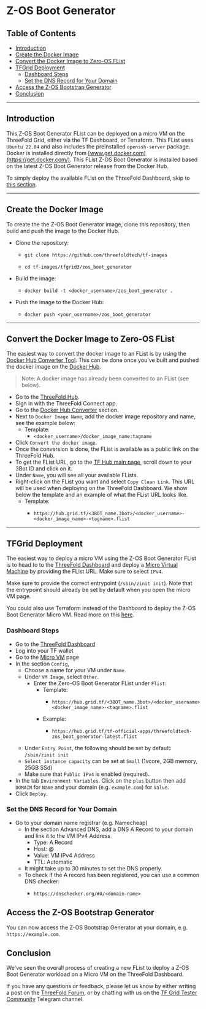<h1> Z-OS Boot Generator </h1>

<h2> Table of Contents </h2>

- [Introduction](#introduction)
- [Create the Docker Image](#create-the-docker-image)
- [Convert the Docker Image to Zero-OS FList](#convert-the-docker-image-to-zero-os-flist)
- [TFGrid Deployment](#tfgrid-deployment)
  - [Dashboard Steps](#dashboard-steps)
  - [Set the DNS Record for Your Domain](#set-the-dns-record-for-your-domain)
- [Access the Z-OS Bootstrap Generator](#access-the-z-os-bootstrap-generator)
- [Conclusion](#conclusion)

***

## Introduction

This Z-OS Boot Generator FList can be deployed on a micro VM on the ThreeFold Grid, either via the TF Dashboard, or Terraform. This FList uses `Ubuntu 22.04` and also includes the preinstalled `openssh-server` package. Docker is installed directly from [www.get.docker.com](https://get.docker.com/). This FList  Z-OS Boot Generator is installed based on the latest Z-OS Boot Generator release from the Docker Hub.

To simply deploy the available FList on the ThreeFold Dashboard, skip to [this section](#dashboard-steps).

<!--
Note that the official FList for Z-OS Boot Generator is the following:

```
https://hub.grid.tf/tf-official-apps/threefoldtech-zos_boot_generator-latest.flist
```
-->

***

## Create the Docker Image

To create the the Z-OS Boot Generator image, clone this repository, then build and push the image to the Docker Hub.

* Clone the repository:
  * ```
    git clone https://github.com/threefoldtech/tf-images
    ```
  * ```
    cd tf-images/tfgrid3/zos_boot_generator
    ```
* Build the image:
  * ```
    docker build -t <docker_username>/zos_boot_generator .
    ```
* Push the image to the Docker Hub:
  * ```
    docker push <your_username>/zos_boot_generator
    ```
 
***

## Convert the Docker Image to Zero-OS FList

The easiest way to convert the docker image to an FList is by using the [Docker Hub Converter Tool](https://hub.grid.tf/docker-convert). This can be done once you've built and pushed the docker image on the [Docker Hub](https://hub.docker.com/).

> Note: A docker image has already been converted to an FList (see below).

* Go to the [ThreeFold Hub](https://hub.grid.tf/).
* Sign in with the ThreeFold Connect app.
* Go to the [Docker Hub Converter](https://hub.grid.tf/docker-convert) section.
* Next to `Docker Image Name`, add the docker image repository and name, see the example below:
  * Template:
    * `<docker_username>/docker_image_name:tagname`
* Click `Convert the docker image`.
* Once the conversion is done, the FList is available as a public link on the ThreeFold Hub.
* To get the FList URL, go to the [TF Hub main page](https://hub.grid.tf/), scroll down to your 3Bot ID and click on it.
* Under `Name`, you will see all your available FLists.
* Right-click on the FList you want and select `Copy Clean Link`. This URL will be used when deploying on the ThreeFold Dashboard. We show below the template and an example of what the FList URL looks like.
  * Template:
    * ```
      https://hub.grid.tf/<3BOT_name.3bot>/<docker_username>-<docker_image_name>-<tagname>.flist
      ```

***
## TFGrid Deployment

The easiest way to deploy a micro VM using the Z-OS Boot Generator FList is to head to to the [ThreeFold Dashboard](https://dashboard.grid.tf) and deploy a [Micro Virtual Machine](https://dashboard.grid.tf/#/deploy/virtual-machines/micro-virtual-machine/) by providing the FList URL. Make sure to select `IPv4`.

Make sure to provide the correct entrypoint (`/sbin/zinit init`). Note that the entrypoint should already be set by default when you open the micro VM page. 

You could also use Terraform instead of the Dashboard to deploy the Z-OS Boot Generator Micro VM. Read more on this [here](https://github.com/threefoldtech/terraform-provider-grid).

### Dashboard Steps

* Go to the [ThreeFold Dashboard](https://dashboard.grid.tf)
* Log into your TF wallet
* Go to the [Micro VM](https://dashboard.grid.tf/#/deploy/virtual-machines/micro-virtual-machine/) page
* In the section `Config`, 
  * Choose a name for your VM under `Name`.
  * Under `VM Image`, select `Other`.
    * Enter the Zero-OS Boot Generator FList under `Flist`:
      * Template:
        * ```
          https://hub.grid.tf/<3BOT_name.3bot>/<docker_username>-<docker_image_name>-<tagname>.flist
          ```
      * Example:
        * ```
          https://hub.grid.tf/tf-official-apps/threefoldtech-zos_boot_generator-latest.flist
          ```
  * Under `Entry Point`, the following should be set by default: `/sbin/zinit init`
  * `Select instance capacity` can be set at `Small` (1vcore, 2GB memory, 25GB SSd)
  * Make sure that `Public IPv4` is enabled (required).
* In the tab `Environment Variables`. Click on the `plus` button then add `DOMAIN` for `Name` and your domain (e.g. `example.com`) for `Value`.
* Click `Deploy`.

### Set the DNS Record for Your Domain

* Go to your domain name registrar (e.g. Namecheap)
  * In the section Advanced DNS, add a DNS A Record to your domain and link it to the VM IPv4 Address
    * Type: A Record
    * Host: @
    * Value: VM IPv4 Address
    * TTL: Automatic
  * It might take up to 30 minutes to set the DNS properly.
  * To check if the A record has been registered, you can use a common DNS checker:
    * ```
      https://dnschecker.org/#A/<domain-name>
      ```

## Access the Z-OS Bootstrap Generator

You can now access the Z-OS Bootstrap Generator at your domain, e.g. `https://example.com`.

## Conclusion

We've seen the overall process of creating a new FList to deploy a Z-OS Boot Generator workload on a Micro VM on the ThreeFold Dashboard.

If you have any questions or feedback, please let us know by either writing a post on the [ThreeFold Forum](https://forum.threefold.io/), or by chatting with us on the [TF Grid Tester Community](https://t.me/threefoldtesting) Telegram channel.